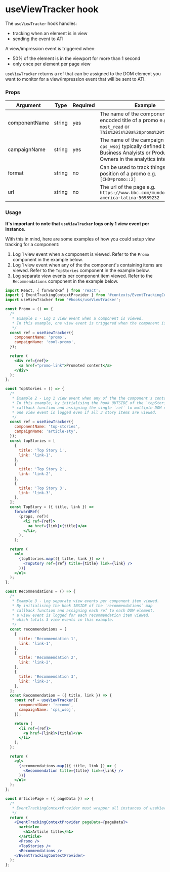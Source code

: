 # useViewTracker hook

The `useViewTracker` hook handles:

- tracking when an element is in view
- sending the event to ATI

A view/impression event is triggered when:

- 50% of the element is in the viewport for more than 1 second
- only once per element per page view

`useViewTracker` returns a ref that can be assigned to the DOM element you want to monitor for a view/impression event that will be sent to ATI.

### Props

| Argument      | Type   | Required | Example                                                                                                                       |
| ------------- | ------ | -------- | ----------------------------------------------------------------------------------------------------------------------------- |
| componentName | string | yes      | The name of the component or an url encoded title of a promo e.g. `most_read` or `This%20is%20a%20promo%20title`              |
| campaignName  | string | yes      | The name of the campaign e.g. `cps_wsoj` typically defined by Business Analyists or Product Owners in the analytics interface |
| format        | string | no       | Can be used to track things like the position of a promo e.g. `[CHD=promo::2]`                                                |
| url           | string | no       | The url of the page e.g. `https://www.bbc.com/mundo/noticias-america-latina-56989232`                                         |

### Usage

**It's important to note that `useViewTracker` logs only 1 view event per instance.**

With this in mind, here are some examples of how you could setup view tracking for a component:

1. Log 1 view event when a component is viewed. Refer to the `Promo` component in the example below.
2. Log 1 view event when any of the the component's containing items are viewed. Refer to the `TopStories` component in the example below.
3. Log separate view events per component item viewed. Refer to the `Recommendations` component in the example below.

```jsx
import React, { forwardRef } from 'react';
import { EventTrackingContextProvider } from '#contexts/EventTrackingContext';
import useViewTracker from '#hooks/useViewTracker';

const Promo = () => {
  /*
   * Example 1 - Log 1 view event when a component is viewed.
   * In this example, one view event is triggered when the component is viewed.
   */
  const ref = useViewTracker({
    componentName: 'promo',
    campaignName: 'cool-promo',
  });

  return (
    <div ref={ref}>
      <a href="promo-link">Promoted content</a>
    </div>
  );
};

const TopStories = () => {
  /*
   * Example 2 - Log 1 view event when any of the the component's containing items are viewed.
   * In this example, by initialising the hook OUTSIDE of the `topStories` map
   * callback function and assigning the single `ref` to multiple DOM elements, only
   * one view event is logged even if all 3 story items are viewed.
   */
  const ref = useViewTracker({
    componentName: 'top-stories',
    campaignName: 'article-sty',
  });
  const topStories = [
    {
      title: 'Top Story 1',
      link: 'link-1',
    },
    {
      title: 'Top Story 2',
      link: 'link-2',
    },
    {
      title: 'Top Story 3',
      link: 'link-3',
    },
  ];
  const TopStory = ({ title, link }) =>
    forwardRef(
      (props, ref)(
        <li ref={ref}>
          <a href={link}>{title}</a>
        </li>,
      ),
    );

  return (
    <ol>
      {topStories.map(({ title, link }) => (
        <TopStory ref={ref} title={title} link={link} />
      ))}
    </ol>
  );
};

const Recommendations = () => {
  /*
   * Example 3 - Log separate view events per component item viewed.
   * By initialising the hook INSIDE of the `recommendations` map
   * callback function and assigning each ref to each DOM element,
   * a view event is logged for each recommendation item viewed,
   * which totals 3 view events in this example.
   */
  const recommendations = [
    {
      title: 'Recommendation 1',
      link: 'link-1',
    },
    {
      title: 'Recommendation 2',
      link: 'link-2',
    },
    {
      title: 'Recommendation 3',
      link: 'link-3',
    },
  ];
  const Recommendation = ({ title, link }) => {
    const ref = useViewTracker({
      componentName: 'recomm',
      campaignName: 'cps_wsoj',
    });

    return (
      <li ref={ref}>
        <a href={link}>{title}</a>
      </li>
    );
  };

  return (
    <ul>
      {recommendations.map(({ title, link }) => (
        <Recommendation title={title} link={link} />
      ))}
    </ul>
  );
};

const ArticlePage = ({ pageData }) => {
  /*
   * EventTrackingContextProvider must wrapper all instances of useViewTracker
   */
  return (
    <EventTrackingContextProvider pageData={pageData}>
      <article>
        <h1>Article title</h1>
      </article>
      <Promo />
      <TopStories />
      <Recommendations />
    </EventTrackingContextProvider>
  );
};
```
